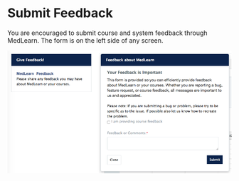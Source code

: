 # Submit Feedback
You are encouraged to submit course and system feedback through MedLearn.  The form is on the left side of any screen.

![MedLearn Feedback](./images/MedLearn/Intro_Coordinator.png)
